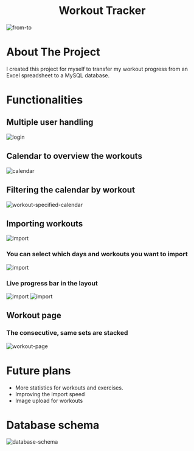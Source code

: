 <h1 align="center">Workout Tracker</h1>

![from-to](readme/from-to.png)

# About The Project

I created this project for myself to transfer my workout progress from an Excel spreadsheet to a MySQL database.

# Functionalities

## Multiple user handling

![login](readme/login.png)

## Calendar to overview the workouts

![calendar](readme/calendar.png)

## Filtering the calendar by workout

![workout-specified-calendar](readme/workout-specified-calendar.png)

## Importing workouts

![import](readme/import-1.png)
### You can select which days and workouts you want to import
![import](readme/import-2.png)
### Live progress bar in the layout
![import](readme/import-progress-bar-1.png)
![import](readme/import-progress-bar-2.png)

## Workout page

### The consecutive, same sets are stacked
![workout-page](readme/workout-page.png)

# Future plans

- More statistics for workouts and exercises.
- Improving the import speed
- Image upload for workouts

# Database schema
 ![database-schema](readme/schema.PNG)
